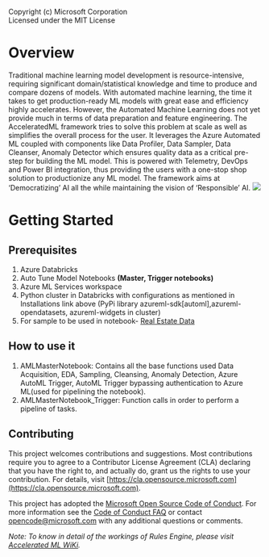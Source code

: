 Copyright (c) Microsoft Corporation
<br/>Licensed under the MIT License

# Overview
Traditional machine learning model development is resource-intensive, requiring significant domain/statistical knowledge and time to produce and compare dozens of models. 
With automated machine learning, the time it takes to get production-ready ML models with great ease and efficiency highly accelerates. However, the Automated Machine Learning does not yet provide much in terms of data preparation and feature engineering. 
The AcceleratedML framework tries to solve this problem at scale as well as simplifies the overall process for the user. It leverages the Azure Automated ML coupled with components like Data Profiler, Data Sampler, Data Cleanser, Anomaly Detector which ensures quality data as a critical pre-step for building the ML model. This is powered with Telemetry, DevOps and Power BI integration, thus providing the users with a one-stop shop solution to productionize any ML model. The framework aims at ‘Democratizing’ AI all the while maintaining the vision of ‘Responsible’ AI.
![](https://github.com/microsoft/AcceleratedML/blob/e02bbbe4f5d036607de5d1a494f872960f2f1fba/Resources/Pipeline.png)

# Getting Started
## Prerequisites 
   1. Azure Databricks 
   2. Auto Tune Model Notebooks **(Master, Trigger notebooks)**
   3. Azure ML Services workspace 
   4. Python cluster in Databricks with configurations as mentioned in Installations link above (PyPi library azureml-sdk[automl],azureml-opendatasets, azureml-widgets in cluster) 
   5. For sample to be used in notebook- [Real Estate Data](http://archive.ics.uci.edu/ml/datasets/Real+estate+valuation+data+set![image](https://user-images.githubusercontent.com/52777362/128715027-7d636c8c-7e9e-4e9d-a4a3-12284079f76e.png) 
)

## How to use it
1. AMLMasterNotebook: Contains all the base functions used Data Acquisition, EDA, Sampling, Cleansing, Anomaly Detection, Azure AutoML Trigger, AutoML Trigger bypassing authentication to Azure ML(used for pipelining the notebook). 
2. AMLMasterNotebook_Trigger: Function calls in order to perform a pipeline of tasks. 

## Contributing
This project welcomes contributions and suggestions. Most contributions require you to agree to a Contributor License Agreement (CLA) declaring that you have the right to, and actually do, grant us the rights to use your contribution. For details, visit [https://cla.opensource.microsoft.com](https://cla.opensource.microsoft.com).

This project has adopted the [Microsoft Open Source Code of Conduct](https://cla.opensource.microsoft.com/). For more information see the [Code of Conduct FAQ](https://opensource.microsoft.com/codeofconduct/) or contact [opencode@microsoft.com](mailto:opencode@microsoft.com?) with any additional questions or comments.

*Note: To know in detail of the workings of Rules Engine, please visit [Accelerated ML WiKi](https://github.com/microsoft/AcceleratedML/wiki).*
